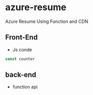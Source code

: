 # azure-resume
Azure Resume Using Function and CDN


## Front-End
- Js conde 

```js
const counter
```
## back-end

- function api
